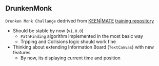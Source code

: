 ## DrunkenMonk
`Drunken Monk Challange` dedrived from [KEEN|MATE](https://github.com/KeenMate) [training repository](https://github.com/KeenMate/training)

- Should be stable by now (`v1.0.0`)
  - `PathFinding` algorithm implemented in the most basic way
  - Trpping and Collisions logic should work fine
- Thinking about extending Information Board (`TextCanvas`) with new features
  - By now, its displaying current time and position
  
